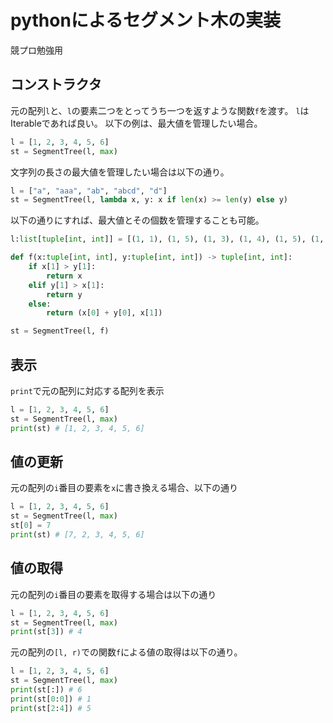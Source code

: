 # pythonによるセグメント木の実装

競プロ勉強用

## コンストラクタ

元の配列`l`と、`l`の要素二つをとってうち一つを返すような関数`f`を渡す。
`l`はIterableであれば良い。
以下の例は、最大値を管理したい場合。

```python
l = [1, 2, 3, 4, 5, 6]
st = SegmentTree(l, max)
```

文字列の長さの最大値を管理したい場合は以下の通り。

```python
l = ["a", "aaa", "ab", "abcd", "d"]
st = SegmentTree(l, lambda x, y: x if len(x) >= len(y) else y)
```

以下の通りにすれば、最大値とその個数を管理することも可能。

```python
l:list[tuple[int, int]] = [(1, 1), (1, 5), (1, 3), (1, 4), (1, 5), (1, 4), (1, 5), (1, 7)]

def f(x:tuple[int, int], y:tuple[int, int]) -> tuple[int, int]:
    if x[1] > y[1]:
        return x
    elif y[1] > x[1]:
        return y
    else:
        return (x[0] + y[0], x[1])

st = SegmentTree(l, f)
```

## 表示

`print`で元の配列に対応する配列を表示

```python
l = [1, 2, 3, 4, 5, 6]
st = SegmentTree(l, max)
print(st) # [1, 2, 3, 4, 5, 6]
```

## 値の更新

元の配列の`i`番目の要素を`x`に書き換える場合、以下の通り

```python
l = [1, 2, 3, 4, 5, 6]
st = SegmentTree(l, max)
st[0] = 7
print(st) # [7, 2, 3, 4, 5, 6]
```

## 値の取得

元の配列の`i`番目の要素を取得する場合は以下の通り

```python
l = [1, 2, 3, 4, 5, 6]
st = SegmentTree(l, max)
print(st[3]) # 4
```

元の配列の`[l, r)`での関数`f`による値の取得は以下の通り。

```python
l = [1, 2, 3, 4, 5, 6]
st = SegmentTree(l, max)
print(st[:]) # 6
print(st[0:0]) # 1
print(st[2:4]) # 5
```
